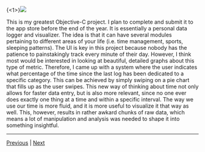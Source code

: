 {<1>}![](/content/images/2014/Feb/dataday.jpg)


This is my greatest Objective-C project. I plan to complete and submit it to the app store before the end of the year. It is essentially a personal data logger and visualizer. The idea is that it can have several modules pertaining to different areas of your life (i.e. time management, sports, sleeping patterns). The UI is key in this project because nobody has the patience to painstakingly track every minute of their day. However, I think most would be interested in looking at beautiful, detailed graphs about this type of metric. Therefore, I came up with a system where the user indicates what percentage of the time since the last log has been dedicated to a specific category. This can be achieved by simply swiping on a pie chart that fills up as the user swipes. This new way of thinking about time not only allows for faster data entry, but is also more relevant, since no one ever does exactly one thing at a time and within a specific interval. The way we use our time is more fluid, and it is more useful to visualize it that way as well. This, however, results in rather awkard chunks of raw data, which means a lot of manipulation and analysis was needed to shape it into something insightful.

-----

[Previous](/golfer) | [Next](/tabber)